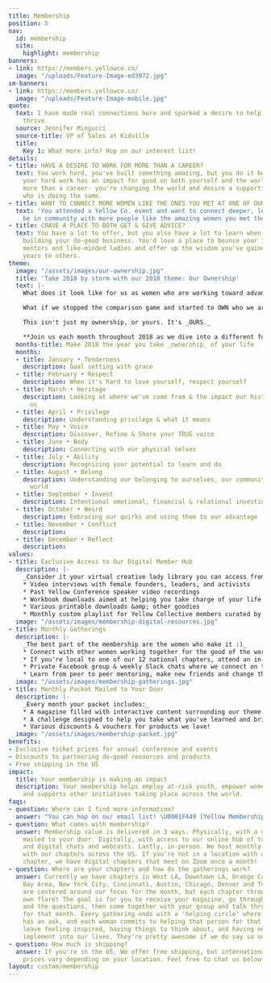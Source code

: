 ```yaml
---
title: Membership
position: 5
nav:
  id: membership
  site:
    highlight: membership
banners:
- link: https://members.yellowco.co/
  image: "/uploads/Feature-Image-ed3972.jpg"
sm-banners:
- link: https://members.yellowco.co/
  image: "/uploads/Feature-Image-mobile.jpg"
quote:
  text: I have made real connections here and sparked a desire to help other women
    thrive.
  source: Jennifer Mingucci
  source-title: VP of Sales at Kidville
  title:
    Key 1: What more info? Hop on our interest list!
details:
- title: HAVE A DESIRE TO WORK FOR MORE THAN A CAREER?
  text: You work hard, you've built something amazing, but you do it because you know
    your hard work has an impact for good on both yourself and the world. You're building
    more than a career- you're changing the world and desire a supportive community
    who is doing the same.
- title: WANT TO CONNECT MORE WOMEN LIKE THE ONES YOU MET AT ONE OF OUR EVENTS?
  text: 'You attended a Yellow Co. event and want to connect deeper, learn with and
    be in community with more people like the amazing women you met there. '
- title: CRAVE A PLACE TO BOTH GET & GIVE ADVICE?
  text: You have a lot to offer, but you also have a lot to learn when it comes to
    building your do-good business. You'd love a place to bounce your ideas off of
    mentors and like-minded ladies and offer up the wisdom you've gained over the
    years to others.
theme:
  image: "/assets/images/our-ownership.jpg"
  title: 'Take 2018 by storm with our 2018 theme: Our Ownership'
  text: |-
    What does it look like for us as women who are working toward advancing good in the world to _OWN_ who we are, our stories and the issues we see happening all around us? What does it look like when we _STOP_ longing for what we don't have, and start owning what we DO have? What if we stopped denying our passion, our art, and started acknowledging it, giving it room in our lives?

    What if we stopped the comparison game and started to OWN who we are as unique, individual women? What if we took ownership of the issues our world is facing and come together to make a change?

    This isn't just my ownership, or yours. It's _OURS._

    **Join us each month throughout 2018 as we dive into a different focus of ownership, all equipping you to take ownership of your life, who you were meant to be and your personal impact on the world.**
  months-title: Make 2018 the year you take _ownership_ of your life
  months:
  - title: January • Tenderness
    description: Goal setting with grace
  - title: February • Respect
    description: When it's hard to love yourself, respect yourself
  - title: March • Heritage
    description: Looking at where we've come from & the impact our history has on
      us
  - title: April • Privilege
    description: Understanding privilege & what it means
  - title: May • Voice
    description: Discover, Refine & Share your TRUE voice
  - title: June • Body
    description: Connecting with our physical selves
  - title: July • Ability
    description: Recognizing your potential to learn and do
  - title: August • Belong
    description: Understanding our belonging to ourselves, our communities and the
      world
  - title: September • Invest
    description: Intentional emotional, financial & relational investing
  - title: October • Weird
    description: Embracing our quirks and using them to our advantage
  - title: November • Conflict
    description: 
  - title: December • Reflect
    description: 
values:
- title: Exclusive Access to Our Digital Member Hub
  description: |-
    _Consider it your virtual creative lady library you can access from anywhere:_
    * Video interviews with female founders, leaders, and activists
    * Past Yellow Conference speaker video recordings
    * Workbook downloads aimed at helping you take charge of your life and move forward with impact
    * Various printable downloads &amp; other goodies
    * Monthly custom playlist for Yellow Collective members curated by Jessica Blackstock
  image: "/assets/images/membership-digital-resources.jpg"
- title: Monthly Gatherings
  description: |-
    _The best part of the membership are the women who make it :)_
    * Connect with other women working together for the good of the world
    * If you're local to one of our 12 national chapters, attend an in-person event. If you're not local, attend our digital event!
    * Private Facebook group & weekly Slack chats where we connect on the focus for that month.
    * Learn from peer to peer mentoring, make new friends and change the world together!
  image: "/assets/images/membership-gatherings.jpg"
- title: Monthly Packet Mailed to Your Door
  description: |-
    _Every month your packet includes:_
    * A magazine filled with interactive content surrounding our theme for the month. Every issue will lead you toward making powerful changes in your life.
    * A challenge designed to help you take what you've learned and bring it to life.
    * Various discounts & vouchers for products we love!
  image: "/assets/images/membership-packet.jpg"
benefits:
- Exclusive ticket prices for annual conference and events
- Discounts to partnering do-good resources and products
- Free shipping in the US
impact:
  title: Your membership is making an impact
  description: Your membership helps employ at-risk youth, empower women globally,
    and supports other initiatives taking place across the world.
faqs:
- question: Where can I find more information?
  answer: "You can hop on our email list! \U0001F449 [Yellow Membership Interest List](http://eepurl.com/bEZbaH)"
- question: What comes with membership?
  answer: Membership value is delivered in 3 ways. Physically, with a monthly packet
    mailed to your door. Digitally, with access to our online hub of tools, resources
    and digital chats and webcasts. Lastly, in-person. We host monthly in-person gatherings
    with our chapters across the US. If you’re not in a location with an in-person
    chapter, we have digital chapters that meet on Zoom once a month!
- question: Where are your chapters and how do the gatherings work?
  answer: Currently we have chapters in West LA, Downtown LA, Orange County, San Diego,
    Bay Area, New York City, Cincinnati, Austin, Chicago, Denver and Tulsa. The gatherings
    are centered around our focus for the month, but each chapter throws in their
    own flare! The goal is for you to receive your magazine, go through the content
    and the questions, then come together with your group and talk through the focus
    for that month. Every gathering ends with a 'helping circle' where each woman
    has an ask, and each woman commits to helping that person for that month. We always
    leave feeling inspired, having things to think about, and having new goals to
    implement into our lives. They’re pretty awesome if we do say so ourselves.
- question: How much is shipping?
  answer: If you're in the US, We offer free shipping, but international shipping
    prices vary depending on your location. Feel free to chat us below for more info!
layout: custom/membership
---
```


